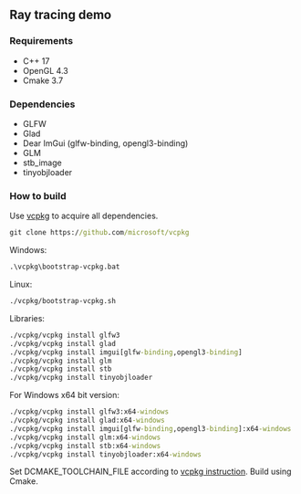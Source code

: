 ## Ray tracing demo

### Requirements

- C++ 17
- OpenGL 4.3
- Cmake 3.7

### Dependencies

- GLFW
- Glad
- Dear ImGui (glfw-binding, opengl3-binding)
- GLM
- stb_image
- tinyobjloader

### How to build

Use [vcpkg](https://github.com/microsoft/vcpkg) to acquire all dependencies.

```cmd
git clone https://github.com/microsoft/vcpkg
```

Windows:

```cmd
.\vcpkg\bootstrap-vcpkg.bat
```

Linux:

```cmd
./vcpkg/bootstrap-vcpkg.sh
```

Libraries:

```cmd
./vcpkg/vcpkg install glfw3
./vcpkg/vcpkg install glad
./vcpkg/vcpkg install imgui[glfw-binding,opengl3-binding]
./vcpkg/vcpkg install glm
./vcpkg/vcpkg install stb
./vcpkg/vcpkg install tinyobjloader
```

For Windows x64 bit version:

```cmd
./vcpkg/vcpkg install glfw3:x64-windows
./vcpkg/vcpkg install glad:x64-windows
./vcpkg/vcpkg install imgui[glfw-binding,opengl3-binding]:x64-windows
./vcpkg/vcpkg install glm:x64-windows
./vcpkg/vcpkg install stb:x64-windows
./vcpkg/vcpkg install tinyobjloader:x64-windows
```

Set DCMAKE_TOOLCHAIN_FILE according to [vcpkg instruction](https://github.com/microsoft/vcpkg/#using-vcpkg-with-cmake).
Build using Cmake.